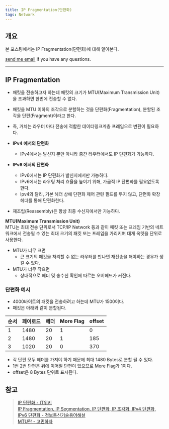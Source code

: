 ```yaml
---
title: IP Fragmentation(단편화)
tags: Network
---
```


## 개요  

본 포스팅에서는 IP Fragmentation(단편화)에 대해 알아본다.

[send me email](mailto:jewel7492@gmail.com) if you have any questions.

<!--more-->

---

## IP Fragmentation  

* 패킷을 전송하고자 하는데 패킷의 크기가 MTU(Maximum Transmission Unit)을 초과하면 한번에 전송할 수 없다.  
* 패킷을 MTU 이하의 조각으로 분할하는 것을 단편화(Fragmentation), 분할된 조각을 단편(Fragment)이라고 한다.
* 즉, 거치는 라우터 마다 전송에 적합한 데이터링크계층 프레임으로 변환이 필요하다.  

* **IPv4 에서의 단편화**
    * IPv4에서는 발신지 뿐만 아니라 중간 라우터에서도 IP 단편화가 가능하다.
* **IPv6 에서의 단편화**
    * IPv6에서는 IP 단편화가 발신지에서만 가능하다.
    * IPv6에서는 라우팅 처리 효율을 높이기 위해, 가급적 IP 단편화를 필요없도록 한다.
    * Ipv4와 달리, 기본 헤더 상에 단편화 제어 관련 필드를 두지 않고, 단편화 확장 헤더를 통해 단편화한다.
* 재조립(Reassembly)은 항상 최종 수신지에서만 가능하다.  

**MTU(Maximum Transmission Unit)**  
MTU는 최대 전송 단위로서 TCP/IP Network 등과 같이 패킷 또는 프레임 기반의 네트워크에서 전송될 수 있는 최대 크기의 패킷 또는 프레임을 가리키며 대개 옥텟을 단위로 사용한다.  
* MTU가 너무 크면
    * 큰 크기의 패킷을 처리할 수 없는 라우터를 만나면 재전송을 해야하는 경우가 생길 수 있다.  
* MTU가 너무 작으면
    * 상대적으로 헤더 및 송수신 확인에 따르는 오버헤드가 커진다.

### 단편화 예시  

* 4000바이트의 패킷을 전송하려고 하는데 MTU가 1500이다.
* 패킷은 아래와 같이 분할된다.  

|순서|페이로드|헤더|More Flag|offset|
|---|--------|---|---------|------|
|1|1480|20|1|0|
|2|1480|20|1|185|
|3|1020|20|0|370|  

* 각 단편 모두 헤더를 가져야 하기 때문에 최대 1480 Bytes로 분할 될 수 있다.
* 1번 2번 단편은 뒤에 이어질 단편이 있으므로 More Flag가 1이다.  
* offset은 8 Bytes 단위로 표시된다.

## 참고

> [IP 단편화 - IT위키](https://itwiki.kr/w/IP_%EB%8B%A8%ED%8E%B8%ED%99%94)  
> [IP Fragmentation, IP Segmentation, IP 단편화, IP 조각화, IPv4 단편화, IPv6 단편화 - 정보통신기술용어해설](http://www.ktword.co.kr/abbr_view.php?nav=&m_temp1=5236&id=1003)  
>[MTU란 - 고민하자](https://gominhaja.tistory.com/9)